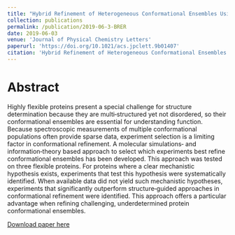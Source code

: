 ```yaml
---
title: "Hybrid Refinement of Heterogeneous Conformational Ensembles Using Spectroscopic Data"
collection: publications
permalink: /publication/2019-06-3-BRER
date: 2019-06-03
venue: 'Journal of Physical Chemistry Letters'
paperurl: 'https://doi.org/10.1021/acs.jpclett.9b01407'
citation: 'Hybrid Refinement of Heterogeneous Conformational Ensembles Using Spectroscopic Data. Jennifer M. Hays, David S. Cafiso, and Peter M. Kasson. The Journal of Physical Chemistry Letters 2019 10 (12), 3410-3414.'
---
```


# Abstract

Highly flexible proteins present a special challenge for structure determination because they are multi‐structured yet not disordered, so their conformational ensembles are essential for understanding function. Because spectroscopic measurements of multiple conformational populations often provide sparse data, experiment selection is a limiting factor in conformational refinement. A molecular simulations‐ and information‐theory based approach to select which experiments best refine conformational ensembles has been developed. This approach was tested on three flexible proteins. For proteins where a clear mechanistic hypothesis exists, experiments that test this hypothesis were systematically identified. When available data did not yield such mechanistic hypotheses, experiments that significantly outperform structure‐guided approaches in conformational refinement were identified. This approach offers a particular advantage when refining challenging, underdetermined protein conformational ensembles.

[Download paper here](https://pubs.acs.org/doi/pdf/10.1021/acs.jpclett.9b01407?rand=1w9b55qa)

